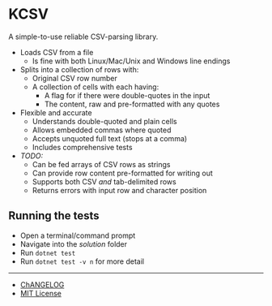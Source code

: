 # KCSV

A simple-to-use reliable CSV-parsing library.

- Loads CSV from a file
  - Is fine with both Linux/Mac/Unix and Windows line endings
- Splits into a collection of rows with:
  - Original CSV row number
  - A collection of cells with each having:
    - A flag for if there were double-quotes in the input
    - The content, raw and pre-formatted with any quotes
- Flexible and accurate
  - Understands double-quoted and plain cells
  - Allows embedded commas where quoted
  - Accepts unquoted full text (stops at a comma)
  - Includes comprehensive tests
- *TODO:*
  - Can be fed arrays of CSV rows as strings
  - Can provide row content pre-formatted for writing out
  - Supports both CSV *and* tab-delimited rows
  - Returns errors with input row and character position

## Running the tests

- Open a terminal/command prompt
- Navigate into the *solution* folder
- Run `dotnet test`
- Run `dotnet test -v n` for more detail

---

- [ChANGELOG](./CHANGELOG.md)
- [MIT License](./LICENSE.txt)
